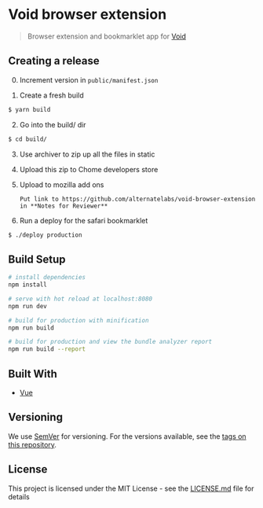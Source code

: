 # Void browser extension

> Browser extension and bookmarklet app for [Void](https://voidapp.co)

## Creating a release

0. Increment version in `public/manifest.json`

1. Create a fresh build

  ```bash
  $ yarn build
  ```

2. Go into the build/ dir

  ```bash
  $ cd build/
  ```

3. Use archiver to zip up all the files in static

4. Upload this zip to Chome developers store

5. Upload to mozilla add ons

    ```
    Put link to https://github.com/alternatelabs/void-browser-extension in **Notes for Reviewer**
    ```

6. Run a deploy for the safari bookmarklet

  ```bash
  $ ./deploy production
  ```

## Build Setup

```bash
# install dependencies
npm install

# serve with hot reload at localhost:8080
npm run dev

# build for production with minification
npm run build

# build for production and view the bundle analyzer report
npm run build --report
```

## Built With

* [Vue](https://vuejs.org/)

## Versioning

We use [SemVer](http://semver.org/) for versioning. For the versions available, see the [tags on this repository](https://github.com/your/project/tags).

## License

This project is licensed under the MIT License - see the [LICENSE.md](LICENSE.md) file for details
